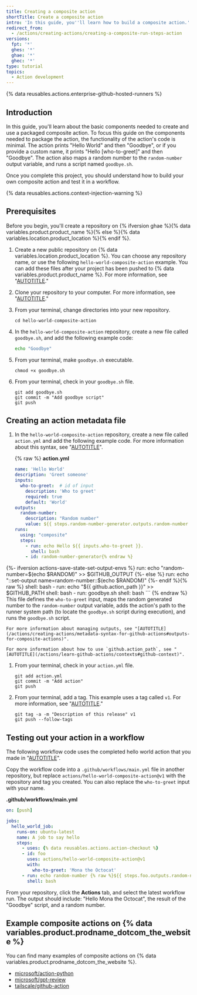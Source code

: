 ```yaml
---
title: Creating a composite action
shortTitle: Create a composite action
intro: 'In this guide, you''ll learn how to build a composite action.'
redirect_from:
  - /actions/creating-actions/creating-a-composite-run-steps-action
versions:
  fpt: '*'
  ghes: '*'
  ghae: '*'
  ghec: '*'
type: tutorial
topics:
  - Action development
---
```


{% data reusables.actions.enterprise-github-hosted-runners %}

## Introduction

In this guide, you'll learn about the basic components needed to create and use a packaged composite action. To focus this guide on the components needed to package the action, the functionality of the action's code is minimal. The action prints "Hello World" and then "Goodbye",  or if you provide a custom name, it prints "Hello [who-to-greet]" and then "Goodbye". The action also maps a random number to the `random-number` output variable, and runs a script named `goodbye.sh`.

Once you complete this project, you should understand how to build your own composite action and test it in a workflow.

{% data reusables.actions.context-injection-warning %}

## Prerequisites

Before you begin, you'll create a repository on {% ifversion ghae %}{% data variables.product.product_name %}{% else %}{% data variables.location.product_location %}{% endif %}.

1. Create a new public repository on {% data variables.location.product_location %}. You can choose any repository name, or use the following `hello-world-composite-action` example. You can add these files after your project has been pushed to {% data variables.product.product_name %}. For more information, see "[AUTOTITLE](/repositories/creating-and-managing-repositories/creating-a-new-repository)."

1. Clone your repository to your computer. For more information, see "[AUTOTITLE](/repositories/creating-and-managing-repositories/cloning-a-repository)."

1. From your terminal, change directories into your new repository.

   ```shell copy
   cd hello-world-composite-action
   ```

1. In the `hello-world-composite-action` repository, create a new file called `goodbye.sh`, and add the following example code:

   ```bash copy
   echo "Goodbye"
   ```

1. From your terminal, make `goodbye.sh` executable.

   ```shell copy
   chmod +x goodbye.sh
   ```

1. From your terminal, check in your `goodbye.sh` file.

   ```shell copy
   git add goodbye.sh
   git commit -m "Add goodbye script"
   git push
   ```

## Creating an action metadata file

1. In the `hello-world-composite-action` repository, create a new file called `action.yml` and add the following example code. For more information about this syntax, see "[AUTOTITLE](/actions/creating-actions/metadata-syntax-for-github-actions#runs-for-composite-actions)".

    {% raw %}
    **action.yml**

    ```yaml copy
    name: 'Hello World'
    description: 'Greet someone'
    inputs:
      who-to-greet:  # id of input
        description: 'Who to greet'
        required: true
        default: 'World'
    outputs:
      random-number:
        description: "Random number"
        value: ${{ steps.random-number-generator.outputs.random-number }}
    runs:
      using: "composite"
      steps:
        - run: echo Hello ${{ inputs.who-to-greet }}.
          shell: bash
        - id: random-number-generator{% endraw %}
{%- ifversion actions-save-state-set-output-envs %}
          run: echo "random-number=$(echo $RANDOM)" >> $GITHUB_OUTPUT
{%- else %}
          run: echo "::set-output name=random-number::$(echo $RANDOM)"
{%- endif %}{% raw %}
          shell: bash
        - run: echo "${{ github.action_path }}" >> $GITHUB_PATH
          shell: bash
        - run: goodbye.sh
          shell: bash
    ```
    {% endraw %}
    This file defines the `who-to-greet` input, maps the random generated number to the `random-number` output variable, adds the action's path to the runner system path (to locate the `goodbye.sh` script during execution), and runs the `goodbye.sh` script.

    For more information about managing outputs, see "[AUTOTITLE](/actions/creating-actions/metadata-syntax-for-github-actions#outputs-for-composite-actions)".

    For more information about how to use `github.action_path`, see "[AUTOTITLE](/actions/learn-github-actions/contexts#github-context)".

1. From your terminal, check in your `action.yml` file.

   ```shell copy
   git add action.yml
   git commit -m "Add action"
   git push
   ```

1. From your terminal, add a tag. This example uses a tag called `v1`. For more information, see "[AUTOTITLE](/actions/creating-actions/about-custom-actions#using-release-management-for-actions)."

   ```shell copy
   git tag -a -m "Description of this release" v1
   git push --follow-tags
   ```

## Testing out your action in a workflow

The following workflow code uses the completed hello world action that you made in "[AUTOTITLE](/actions/creating-actions/creating-a-composite-action#creating-an-action-metadata-file)".

Copy the workflow code into a `.github/workflows/main.yml` file in another repository, but replace `actions/hello-world-composite-action@v1` with the repository and tag you created. You can also replace the `who-to-greet` input with your name.

**.github/workflows/main.yml**

```yaml copy
on: [push]

jobs:
  hello_world_job:
    runs-on: ubuntu-latest
    name: A job to say hello
    steps:
      - uses: {% data reusables.actions.action-checkout %}
      - id: foo
        uses: actions/hello-world-composite-action@v1
        with:
          who-to-greet: 'Mona the Octocat'
      - run: echo random-number {% raw %}${{ steps.foo.outputs.random-number }}{% endraw %}
        shell: bash
```

From your repository, click the **Actions** tab, and select the latest workflow run. The output should include: "Hello Mona the Octocat", the result of the "Goodbye" script, and a random number.

## Example composite actions on {% data variables.product.prodname_dotcom_the_website %}

You can find many examples of composite actions on {% data variables.product.prodname_dotcom_the_website %}.

- [microsoft/action-python](https://github.com/microsoft/action-python)
- [microsoft/gpt-review](https://github.com/microsoft/gpt-review)
- [tailscale/github-action](https://github.com/tailscale/github-action)

